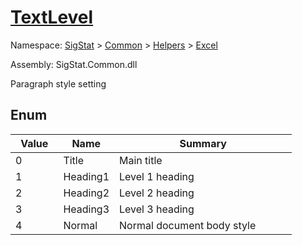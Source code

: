 # [TextLevel](./TextLevel.md)
Namespace: [SigStat]() > [Common](./../../README.md) > [Helpers](./../README.md) > [Excel](./README.md)

Assembly: SigStat.Common.dll


Paragraph style setting

##	Enum

| Value | Name | Summary | 
| --- | --- | --- | 
| 0<img width=50>| Title| Main title<img width=50>| <br>
| 1<img width=50>| Heading1| Level 1 heading<img width=50>| <br>
| 2<img width=50>| Heading2| Level 2 heading<img width=50>| <br>
| 3<img width=50>| Heading3| Level 3 heading<img width=50>| <br>
| 4<img width=50>| Normal| Normal document body style<img width=50>| <br>


